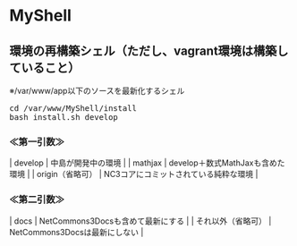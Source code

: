 # MyShell

## 環境の再構築シェル（ただし、vagrant環境は構築していること）
※/var/www/app以下のソースを最新化するシェル

<pre>
cd /var/www/MyShell/install
bash install.sh develop
</pre>

### ≪第一引数≫
| develop            | 中島が開発中の環境                    |
| mathjax            | develop＋数式MathJaxも含めた環境      |
| origin（省略可）   | NC3コアにコミットされている純粋な環境 |

### ≪第二引数≫
| docs               | NetCommons3Docsも含めて最新にする     |
| それ以外（省略可） | NetCommons3Docsは最新にしない         |
